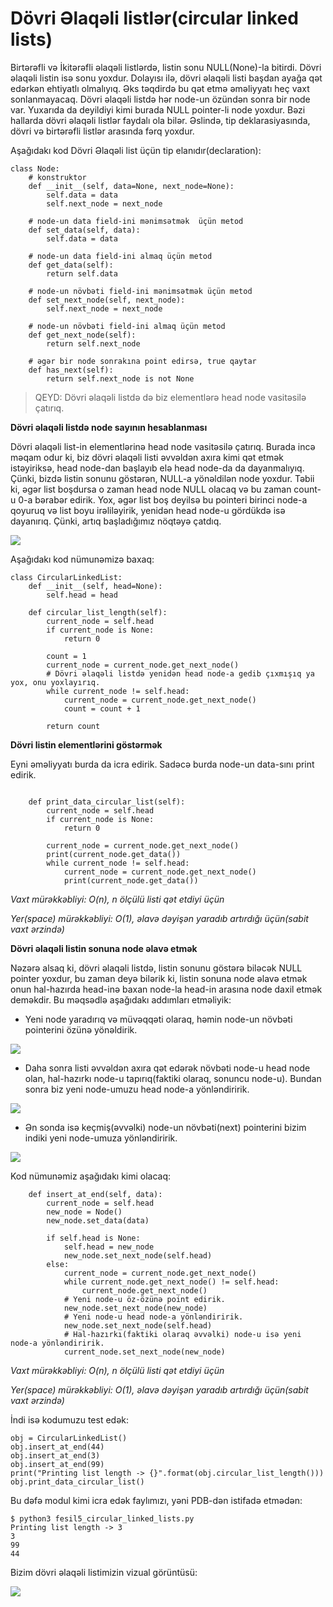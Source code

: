 # Dövri Əlaqəli listlər(circular linked lists)

Birtərəfli və İkitərəfli əlaqəli listlərdə, listin sonu NULL(None)-la bitirdi. Dövri əlaqəli listin isə sonu yoxdur.
Dolayısı ilə, dövri əlaqəli listi başdan ayağa qət edərkən ehtiyatlı olmalıyıq. Əks təqdirdə bu qət etmə əməliyyatı heç vaxt sonlanmayacaq. Dövri əlaqəli listdə hər node-un özündən sonra bir node var. Yuxarıda da deyildiyi kimi burada NULL pointer-li node yoxdur. Bəzi hallarda dövri əlaqəli listlər faydalı ola bilər. Əslində, tip deklarasiyasında, dövri və birtərəfli listlər arasında fərq yoxdur.

Aşağıdakı kod Dövri Əlaqəli list üçün tip elanıdır(declaration):

```
class Node:
    # konstruktor
    def __init__(self, data=None, next_node=None):
        self.data = data
        self.next_node = next_node

    # node-un data field-ini mənimsətmək  üçün metod
    def set_data(self, data):
        self.data = data

    # node-un data field-ini almaq üçün metod
    def get_data(self):
        return self.data

    # node-un növbəti field-ini mənimsətmək üçün metod
    def set_next_node(self, next_node):
        self.next_node = next_node

    # node-un növbəti field-ini almaq üçün metod
    def get_next_node(self):
        return self.next_node

    # əgər bir node sonrakına point edirsə, true qaytar
    def has_next(self):
        return self.next_node is not None
```

> QEYD: Dövri əlaqəli listdə də biz elementlərə head node vasitəsilə çatırıq.

**Dövri əlaqəli listdə node sayının hesablanması**

Dövri əlaqəli list-in elementlərinə head node vasitəsilə çatırıq. Burada incə məqam odur ki, biz dövri əlaqəli listi əvvəldən axıra kimi qət etmək istəyiriksə, head node-dan başlayıb elə head node-da da dayanmalıyıq. Çünki, bizdə listin sonunu göstərən, NULL-a yönəldilən node yoxdur.
Təbii ki, əgər list boşdursa o zaman head node NULL olacaq və bu zaman count-u 0-a bərabər edirik.
Yox, əgər list boş deyilsə bu pointeri birinci node-a qoyuruq və list boyu irəliləyirik, yenidən head node-u gördükdə isə dayanırıq. Çünki, artıq başladığımız nöqtəyə çatdıq.

![](../Source_Code/resources/fesil5/circular_linked_list_1.png)

Aşağıdakı kod nümunəmizə baxaq:

```
class CircularLinkedList:
    def __init__(self, head=None):
        self.head = head

    def circular_list_length(self):
        current_node = self.head
        if current_node is None:
            return 0

        count = 1
        current_node = current_node.get_next_node()
        # Dövri əlaqəli listdə yenidən head node-a gedib çıxmışıq ya yox, onu yoxlayırıq.
        while current_node != self.head:
            current_node = current_node.get_next_node()
            count = count + 1

        return count
```

**Dövri listin elementlərini göstərmək**

Eyni əməliyyatı burda da icra edirik. Sadəcə burda node-un data-sını print edirik.

```

    def print_data_circular_list(self):
        current_node = self.head
        if current_node is None:
            return 0

        current_node = current_node.get_next_node()
        print(current_node.get_data())
        while current_node != self.head:
            current_node = current_node.get_next_node()
            print(current_node.get_data())
```

*Vaxt mürəkkəbliyi: O(n), n ölçülü listi qət etdiyi üçün*

*Yer(space) mürəkkəbliyi: O(1), əlavə dəyişən yaradıb artırdığı üçün(sabit vaxt ərzində)*

**Dövri əlaqəli listin sonuna node əlavə etmək**

Nəzərə alsaq ki, dövri əlaqəli listdə, listin sonunu göstərə biləcək NULL pointer yoxdur, bu zaman deyə bilərik ki, listin sonuna node əlavə etmək onun hal-hazırda head-inə baxan node-la head-in arasına node daxil etmək deməkdir.
Bu məqsədlə aşağıdakı addımları etməliyik:

* Yeni node yaradırıq və müvəqqəti olaraq, həmin node-un növbəti pointerini özünə yönəldirik.

![](../Source_Code/resources/fesil5/circular_linked_list_2.png)

* Daha sonra listi əvvəldən axıra qət edərək növbəti node-u head node olan, hal-hazırkı node-u tapırıq(faktiki olaraq, sonuncu node-u). Bundan sonra biz yeni node-umuzu head node-a yönləndiririk.

![](../Source_Code/resources/fesil5/circular_linked_list_3.png)

* Ən sonda isə keçmiş(əvvəlki) node-un növbəti(next) pointerini bizim indiki yeni node-umuza yönləndiririk.

![](../Source_Code/resources/fesil5/circular_linked_list_4.png)

Kod nümunəmiz aşağıdakı kimi olacaq:

```
    def insert_at_end(self, data):
        current_node = self.head
        new_node = Node()
        new_node.set_data(data)

        if self.head is None:
            self.head = new_node
            new_node.set_next_node(self.head)
        else:
            current_node = current_node.get_next_node()
            while current_node.get_next_node() != self.head:
                current_node.get_next_node()
            # Yeni node-u öz-özünə point edirik.
            new_node.set_next_node(new_node)
            # Yeni node-u head node-a yönləndiririk.
            new_node.set_next_node(self.head)
            # Hal-hazırkı(faktiki olaraq əvvəlki) node-u isə yeni node-a yönləndiririk.
            current_node.set_next_node(new_node)
```

*Vaxt mürəkkəbliyi: O(n), n ölçülü listi qət etdiyi üçün*

*Yer(space) mürəkkəbliyi: O(1), əlavə dəyişən yaradıb artırdığı üçün(sabit vaxt ərzində)*

İndi isə kodumuzu test edək:

```
obj = CircularLinkedList()
obj.insert_at_end(44)
obj.insert_at_end(3)
obj.insert_at_end(99)
print("Printing list length -> {}".format(obj.circular_list_length()))
obj.print_data_circular_list()
```

Bu dəfə modul kimi icra edək faylımızı, yəni PDB-dən istifadə etmədən:

```
$ python3 fesil5_circular_linked_lists.py
Printing list length -> 3
3
99
44
```

Bizim dövri əlaqəli listimizin vizual görüntüsü:


![](../Source_Code/resources/fesil5/circular_linked_list_5.png)
